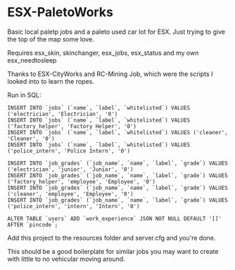 # ESX-PaletoWorks
Basic local paletp jobs and a paleto used car lot for ESX.
Just trying to give the top of the map some love.

Requires esx_skin, skinchanger, esx_jobs, esx_status and my own esx_needtosleep

Thanks to ESX-CityWorks and RC-Mining Job, which were the scripts I looked into to learn the ropes.

Run in SQL:
```
INSERT INTO `jobs` (`name`, `label`, `whitelisted`) VALUES ('electrician', 'Electrician', '0')
INSERT INTO `jobs` (`name`, `label`, `whitelisted`) VALUES ('factory_helper', 'Factory Helper', '0')
INSERT INTO `jobs` (`name`, `label`, `whitelisted`) VALUES ('cleaner', 'Cleaner', '0')
INSERT INTO `jobs` (`name`, `label`, `whitelisted`) VALUES ('police_intern', 'Police Intern', '0')

INSERT INTO `job_grades` (`job_name`, `name`, `label`, `grade`) VALUES ('electrician', 'junior', 'Junior', '0')
INSERT INTO `job_grades` (`job_name`, `name`, `label`, `grade`) VALUES ('factory_helper', 'employee', 'Employee', '0')
INSERT INTO `job_grades` (`job_name`, `name`, `label`, `grade`) VALUES ('cleaner', 'employee', 'Employee', '0')
INSERT INTO `job_grades` (`job_name`, `name`, `label`, `grade`) VALUES ('police_intern', 'intern', 'Intern', '0')

ALTER TABLE `users` ADD `work_experience` JSON NOT NULL DEFAULT '[]' AFTER `pincode`;
```

Add this project to the resources folder and server.cfg and you're done.

This should be a good boilerplate for similar jobs you may want to create with little to no vehicular moving around.
